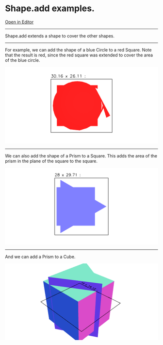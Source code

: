 
# Shape.add examples.

[Open in Editor](https://jsxcad.js.org/preAlphaHead/#JSxCAD@https://gitcdn.link/cdn/jsxcad/JSxCAD/master/algorithm/toolpath/BenchPlane/BenchPlane.nb)

---

Shape.add extends a shape to cover the other shapes.

---

For example, we can add the shape of a blue Circle to a red Square.
Note that the result is red, since the red square was extended to cover the area of the blue circle.

![Image](add.md.1.png)

---

We can also add the shape of a Prism to a Square.
This adds the area of the prism in the plane of the square to the square.

![Image](add.md.2.png)

---

And we can add a Prism to a Cube.

![Image](add.md.3.png)